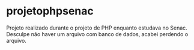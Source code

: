 # projetophpsenac
Projeto realizado durante o projeto de PHP enquanto estudava no Senac. <br>
Desculpe não haver um arquivo com banco de dados, acabei perdendo o arquivo.
